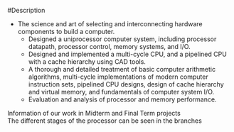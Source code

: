 #Description
- The science and art of selecting and interconnecting hardware components to build a computer.
    - Designed a uniprocessor computer system, including processor datapath, processor control, memory systems, and I/O. 
    - Designed and implemented a multi-cycle CPU, and a pipelined CPU with a cache hierarchy using CAD tools.
    - A thorough and detailed treatment of basic computer arithmetic algorithms, multi-cycle implementations of modern computer     instruction sets, pipelined CPU designs, design of cache hierarchy and virtual memory, and fundamentals of computer system I/O.
    - Evaluation and analysis of processor and memory performance.

Information of our work in Midterm and Final Term projects </br>
The different stages of the processor can be seen in the branches </br>

